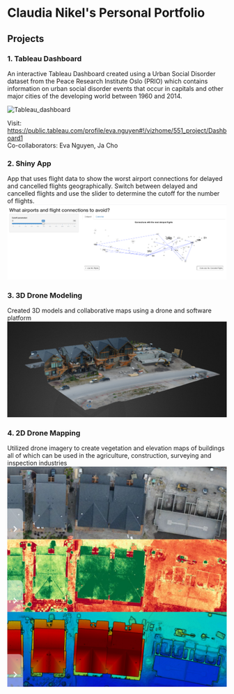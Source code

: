 # Claudia Nikel's Personal Portfolio

## Projects

### 1. Tableau Dashboard
An interactive Tableau Dashboard created using a Urban Social Disorder dataset from the Peace Research Institute Oslo (PRIO) which contains information on urban social disorder events that occur in capitals and other major cities of the developing world between 1960 and 2014. <br/>

![Tableau_dashboard](Tableau_dashboard.png)

Visit: https://public.tableau.com/profile/eva.nguyen#!/vizhome/551_project/Dashboard1 <br/>
Co-collaborators: Eva Nguyen, Ja Cho

### 2. Shiny App
App that uses flight data to show the worst airport connections for delayed and cancelled flights geographically. Switch between delayed and cancelled flights and use the slider to determine the cutoff for the number of flights. <br/>
![ShinyApp](images/ShinyApp.png)

### 3. 3D Drone Modeling
Created 3D models and collaborative maps using a drone and software platform
![3Dmodel](images/3Dmodel.png)
### 4. 2D Drone Mapping
Utilized drone imagery to create vegetation and elevation maps of buildings all of which can be used in the agriculture, construction, surveying and inspection industries 
![2Dmaps](images/3Dmaps.jpeg)
